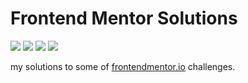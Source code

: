 # Frontend Mentor Solutions

[![](https://img.shields.io/netlify/2308b404-d035-4d64-9893-5a306bb7304a?logo=netlify&style=for-the-badge)](https://app.netlify.com/sites/itsmeevil-frontendmentor-solutions/deploys)
[![](https://img.shields.io/website?down_color=red&down_message=OFFLINE&style=for-the-badge&up_color=brightgreen&up_message=ONLINE&url=https%3A%2F%2Fitsmeevil-frontendmentor-solutions.netlify.app%2Fprofile-card%2F)](https://itsmeevil-frontendmentor-solutions.netlify.app)
[![](https://img.shields.io/codefactor/grade/github/itsmeEVIL/frontendmentor-solutions/master?style=for-the-badge&logo=codefactor)](https://www.codefactor.io/repository/github/itsmeevil/frontendmentor-solutions)
[![](https://img.shields.io/github/last-commit/itsmeEVIL/frontendmentor-solutions?color=brightgreen&logo=github&style=for-the-badge)](https://github.com/itsmeEVIL/frontendmentor-solutions/commits/master)

my solutions to some of [frontendmentor.io](https://frontendmentor.io) challenges.
